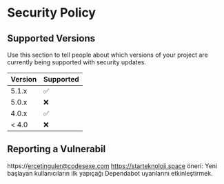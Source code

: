 # Security Policy

## Supported Versions

Use this section to tell people about which versions of your project are
currently being supported with security updates.

| Version | Supported          |
| ------- | ------------------ |
| 5.1.x   | :white_check_mark: |
| 5.0.x   | :x:                |
| 4.0.x   | :white_check_mark: |
| < 4.0   | :x:                |

## Reporting a Vulnerabil ##
https://ercetinguler@codesexe.com 
https://starteknoloji.space
öneri: Yeni başlayan kullanıcıların ilk yapıçağı Dependabot uyarılarını etkinleştirmek.
